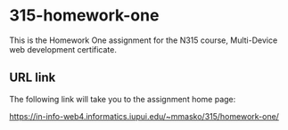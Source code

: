 # 315-homework-one
This is the Homework One assignment for the N315 course, Multi-Device web development certificate.

## URL link

The following link will take you to the assignment home page:

https://in-info-web4.informatics.iupui.edu/~mmasko/315/homework-one/
